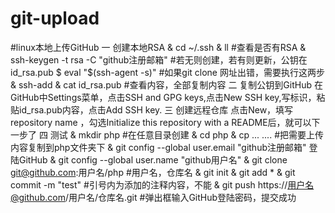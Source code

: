 # git-upload
#linux本地上传GitHub
一 创建本地RSA
& cd ~/.ssh
& ll #查看是否有RSA
& ssh-keygen -t rsa -C "github注册邮箱"  #若无则创建，若有则更新，公钥在id_rsa.pub
$ eval "$(ssh-agent -s)" #如果git clone 网址出错，需要执行这两步
& ssh-add
& cat id_rsa.pub   #查看内容，全部复制内容
二 复制公钥到GitHub
在GitHub中Settings菜单，点击SSH and GPG keys,点击New SSH key,写标识，粘贴id_rsa.pub内容，点击Add SSH key.
三 创建远程仓库
点击New，填写repository name ，勾选Initialize this repository with a README后，就可以下一步了
四 测试
& mkdir php   #在任意目录创建
& cd php
& cp   ... ....   #把需要上传内容复制到php文件夹下
& git config --global user.email "github注册邮箱"  登陆GitHub
& git config --global user.name "github用户名"
& git clone git@github.com:用户名/php   #用户名，仓库名
& git init
& git add *
& git commit -m "test"  #引号内为添加的注释内容，不能
& git push https://用户名@github.com/用户名/仓库名.git     #弹出框输入GitHub登陆密码，提交成功

